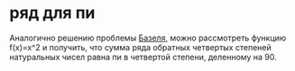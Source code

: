 # ряд для пи
Аналогично решению проблемы [Базеля](%D0%BF%D1%80%D0%BE%D0%B1%D0%BB%D0%B5%D0%BC%D0%B0%20%D0%91%D0%B0%D0%B7%D0%B5%D0%BB%D1%8F), можно рассмотреть функцию f(x)=x^2 и получить, что сумма ряда обратных четвертых степеней натуральных чисел равна пи в четвертой степени, деленному на 90.